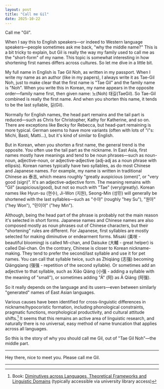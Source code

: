 ```yaml
---
layout: post
title: "Call me Gil"
date: 2025-10-22
---
```

Call me "Gil".

When I say this to English speakers—or indeed to Western language speakers—people sometimes ask me back, "why the middle name?" This is a bit tricky to explain, but Gil is really the way my family used to call me as the "short-form" of my name. This topic is somewhat interesting in how shortening first names differs across cultures. So let me dive in a little bit.

My full name in English is Tae Gil Noh, as written in my passport. When I write my name as an author (like in my papers), I always write it as Tae-Gil Noh, just to make clear that the first name is "Tae Gil" and the family name is "Noh". When you write this in Korean, my name appears in the opposite order—family name first, then given name: 노(Noh) 태길(TaeGil). So Tae-Gil combined is really the first name. And when you shorten this name, it tends to be the last syllable, 길(Gil).

Normally for English names, the head part remains and the tail part is reduced—such as Chris for Christopher, Kathy for Katherine, and so on. There are exceptions like Becky for Rebecca, but head-part remaining is more typical. German seems to have more variants (often with lots of "i"s: Michi, Basti, Matti...), but it's kind of similar to English.

But in Korean, when you shorten a first name, the general trend is the opposite. You often use the tail part as the nickname. In East Asia, first names mostly have meanings and tend to be noun phrases—such as noun-noun, adjective-noun, or adjective-adjective (adj-adj as a noun phrase with ellipsis). Korean names typically have two syllables, as do most Chinese and Japanese names. For example, my name is written in traditional Chinese as 泰吉, which means roughly "greatly auspicious (omen)", or "very good (sign)". It's an adjective-adjective form. The meaning remains with "Gil" (auspicious/good), but not so much with "Tae" (very/greatly). Korean names like Hyun-su (현수), Ji-Won (지원), Seong-Min (성민) will generally be shortened with the last syllables—such as "수야" (roughly "hey Su"), "원아" ("hey Won"), "민이야" ("hey Min").

Although, being the head part of the phrase is probably not the main reason it's selected in short forms. Japanese names and Chinese names are also composed mostly as noun phrases out of Chinese characters, but their "shortening" rules are different. For Japanese, first syllables are mostly selected for making diminutive or endearment forms. Misaki (美咲 - beautiful blooming) is called Mi-chan, and Daisuke (大輔 - great helper) is called Dai-chan. On the contrary, Chinese is closer to Korean nickname-making. They tend to prefer the second/last syllable and use it for pet names. You can call that syllable twice, such as Zhìqiáng (志强) becoming Qiángqiang (强强 - repetition of the second syllable). Or sometimes add an adjective to that syllable, such as Xiǎo Qiáng (小强 - adding a syllable with the meaning of "small"), or sometimes adding "Ā" (阿) as Ā Qiáng (阿强).

So it really depends on the language and its users—even between similarly "generated" names of East Asian languages.

Various causes have been identified for cross-linguistic differences in nickname/hypocoristic formation, including phonological constraints, pragmatic functions, morphological productivity, and cultural attitude shifts.[^1] It seems that this remains an active area of linguistic research, and naturally there is no universal, easy method of name truncation that applies across all languages.

So this is the story of why you should call me Gil, out of "Tae Gil Noh"—the middle part.

---

Hey there, nice to meet you. Please call me Gil.

---

[^1]: Book: [Diminutives across Languages, Theoretical Frameworks and Linguistic Domains](https://www.degruyterbrill.com/document/doi/10.1515/9783110792874/html) (typically accessible via university library access)
